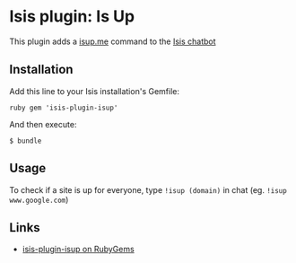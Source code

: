 # Isis plugin: Is Up

This plugin adds a [isup.me](http://www.isup.me) command to the [Isis chatbot](https://github.com/silentgrowl/isis)

## Installation

Add this line to your Isis installation's Gemfile:

``ruby
gem 'isis-plugin-isup'
``

And then execute:

    $ bundle

## Usage

To check if a site is up for everyone, type ```!isup (domain)``` in chat (eg. ```!isup www.google.com```)

## Links

* [isis-plugin-isup on RubyGems](https://rubygems.org/gems/isis-plugin-isup)
